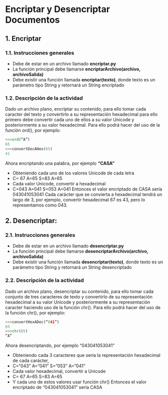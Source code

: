 # Encriptar y Desencriptar Documentos

## 1.	Encriptar
### 1.1.	Instrucciones generales
-	Debe de estar en un archivo llamado **encriptar.py**
-	La función principal debe llamarse **encriptarArchivo(archivo, archivoSalida)**
-	Debe existir una función llamada **encriptar(texto)**, donde texto es un parámetro tipo String y retornará un String encriptado
### 1.2.	Descripción de la actividad
Dado un archivo plano, encriptar su contenido, para ello tomar cada caracter del texto y convertirlo a su representación hexadecimal para ello primero debe convertir cada uno de ellos a su valor Unicode y posteriormente a su valor hexadecimal. Para ello podrá hacer del uso de la función ord(), por ejemplo:
```python
>>>ord(“A”)
65
>>>convertDecAHex(65)
41
```
Ahora encriptando una palabra, por ejemplo **“CASA”**
-	Obteniendo cada uno de los valores Unicode de cada letra 
-	C= 67 A=65 S=83 A=65
-	Cada valor Unicode, convertir a hexadecimal
-	C=043 A=041 S=053 A=041
Entonces el valor encriptado de CASA sería 043041053041
Cada carácter que se convierta a hexadecimal tendrá un largo de 3, por ejemplo, convertir hexadecimal 67 es 43, pero lo representamos como 043.
## 2.	Desencriptar:
### 2.1.	Instrucciones generales
-	Debe de estar en un archivo llamado **desencriptar.py**
-	La función principal debe llamarse **desencriptarArchivo(archivo, archivoSalida)**
-	Debe existir una función llamada **desencriptar(texto)**, donde texto es un parámetro tipo String y retornará un String desencriptado
### 2.2.	Descripción de la actividad
Dado un archivo plano, desencriptar su contenido, para ello tomar cada conjunto de tres caracteres de texto y convertirlo de su representación hexadecimal a su valor Unicode y posteriormente a su representación caracter haciendo uso de la función chr(). Para ello podrá hacer del uso de la función chr(), por ejemplo:
```python
>>>convertHexADec(“041”)
65
>>>chr(65)
“A”
```
Ahora desencriptando, por ejemplo “043041053041”
-	Obteniendo cada 3 caracteres que sería la representación hexadecimal de cada carácter, 
-	C=“043” A=”041” S=”053” A=”041”
-	Cada valor hexadecimal, convertir a Unicode
-	C= 67 A=65 S=83 A=65
-	Y cada uno de estos valores usar función chr()
Entonces el valor encriptado de “043041053041” sería CASA 
